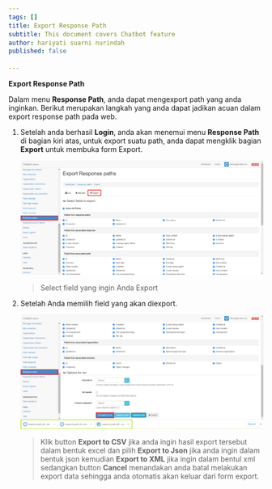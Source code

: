 ```yaml
---
tags: []
title: Export Response Path
subtitle: This document covers Chatbot feature
author: hariyati suarni nurindah
published: false

---
```

**Export Response Path**

Dalam menu **Response Path**, anda dapat mengexport path yang anda inginkan. Berikut merupakan langkah yang anda dapat jadikan acuan dalam export response path pada web.

1. Setelah anda berhasil **Login**, anda akan menemui menu **Response Path** di bagian kiri atas, untuk export suatu path, anda dapat mengklik bagian **Export** untuk membuka form Export.

   ![](/uploads/responsepath7.PNG)

   > Select field yang ingin Anda Export
2. Setelah Anda memilih field yang akan diexport.

   ![](/uploads/responsepath8.PNG)

   > Klik button **Export to CSV** jika anda ingin hasil export tersebut dalam bentuk excel dan pilih **Export to Json** jika anda ingin dalam bentuk json kemudian **Export to XML** jika ingin dalam bentul xml sedangkan button **Cancel** menandakan anda batal melakukan export data sehingga anda otomatis akan keluar dari form export.
